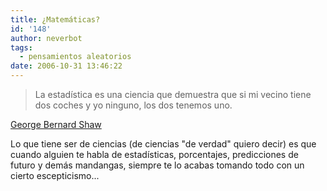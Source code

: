 ```yaml
---
title: ¿Matemáticas?
id: '148'
author: neverbot
tags:
  - pensamientos aleatorios
date: 2006-10-31 13:46:22
---
```


> La estadística es una ciencia que demuestra que si mi vecino tiene dos coches y yo ninguno, los dos tenemos uno.

[George Bernard Shaw](http://en.wikipedia.org/wiki/George_Bernard_Shaw)

Lo que tiene ser de ciencias (de ciencias "de verdad" quiero decir) es que cuando alguien te habla de estadísticas, porcentajes, predicciones de futuro y demás mandangas, siempre te lo acabas tomando todo con un cierto escepticismo...